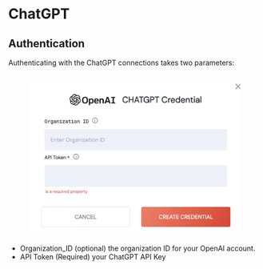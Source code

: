 # ChatGPT

## Authentication

Authenticating with the ChatGPT connections takes two parameters:\
\
&#x20;

<figure><img src="../../../.gitbook/assets/Screenshot 2023-07-10 at 15.25.47.jpg" alt=""><figcaption></figcaption></figure>

* Organization\_ID (optional) the organization ID for your OpenAI account.
* API Token (Required) your ChatGPT API Key
